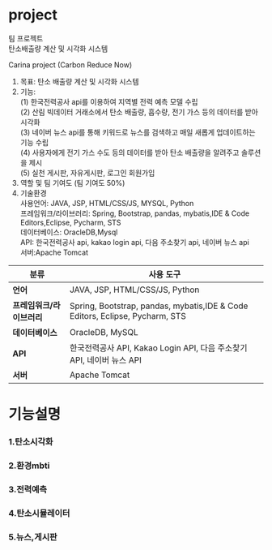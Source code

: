 # project
팀 프로젝트 <br>
탄소배출량 계산 및 시각화 시스템

Carina project
	(Carbon Reduce Now)
	
1) 목표: 탄소 배출량 계산 및 시각화 시스템
2) 기능:<br>
	(1) 한국전력공사 api를 이용하여 지역별 전력 예측 모델 수립<br>
	(2) 산림 빅데이터 거래소에서 탄소 배출량, 흡수량, 전기 가스 등의 데이터를 받아 시각화<br>
	(3) 네이버 뉴스 api를 통해 키워드로 뉴스를 검색하고 매일 새롭게 업데이트하는 기능 수립<br>
	(4) 사용자에게 전기 가스 수도 등의 데이터를 받아 탄소 배출량을 알려주고 솔루션을 제시<br>
	(5) 실천 게시판, 자유게시판, 로그인 회원가입<br>
3) 역할 및 팀 기여도
      (팀 기여도 50%)
4) 기술환경<br>
사용언어: JAVA, JSP, HTML/CSS/JS, MYSQL, Python<br>
프레임워크/라이브러리: Spring, Bootstrap, pandas, mybatis,IDE & Code Editors,Eclipse, Pycharm, STS <br>
데이터베이스: OracleDB,Mysql<br>
API: 한국전력공사 api, kakao login api, 다음 주소찾기 api, 네이버 뉴스 api<br>
서버:Apache Tomcat<br>

| 분류                  | 사용 도구                     |
|-----------------------|------------------------------|
| **언어**              | JAVA, JSP, HTML/CSS/JS, Python |
| **프레임워크/라이브러리** | Spring, Bootstrap, pandas, mybatis,IDE & Code Editors, Eclipse, Pycharm, STS   |
| **데이터베이스**      | OracleDB, MySQL               |
| **API**               | 한국전력공사 API, Kakao Login API, 다음 주소찾기 API, 네이버 뉴스 API |
| **서버**              | Apache Tomcat                 |

# 기능설명
<h3>1.탄소시각화<h3>

<h3>2.환경mbti<h3>
<h3>3.전력예측<h3>
<h3>4.탄소시뮬레이터<h3>
<h3>5.뉴스,게시판<h3>
